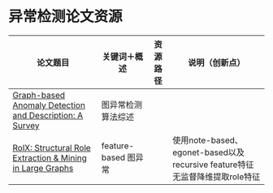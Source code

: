 # 异常检测论文资源

|    论文题目    |   关键词＋概述   | 资源路径 | 说明（创新点） |
| ----------- | ------------------- | ----- | -------|
|[Graph-based Anomaly Detection and Description: A Survey](https://arxiv.org/pdf/1404.4679)|图异常检测算法综述|||
|[RolX: Structural Role Extraction & Mining in Large Graphs](https://static.googleusercontent.com/media/research.google.com/zh-CN//pubs/archive/46591.pdf)|feature-based 图异常||使用note-based、egonet-based以及recursive feature特征无监督降维提取role特征|

